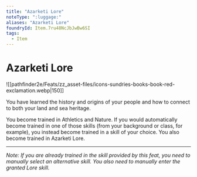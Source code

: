 ```yaml
---
title: "Azarketi Lore"
noteType: ":luggage:"
aliases: "Azarketi Lore"
foundryId: Item.7ru48NcJbJwBw6SI
tags:
  - Item
---
```


# Azarketi Lore
![[pathfinder2e/Feats/zz_asset-files/icons-sundries-books-book-red-exclamation.webp|150]]

You have learned the history and origins of your people and how to connect to both your land and sea heritage.

You become trained in Athletics and Nature. If you would automatically become trained in one of those skills (from your background or class, for example), you instead become trained in a skill of your choice. You also become trained in Azarketi Lore.

* * *

_Note: If you are already trained in the skill provided by this feat, you need to manually select an alternative skill. You also need to manually enter the granted Lore skill._
